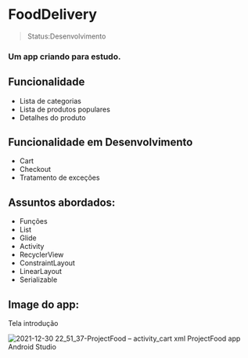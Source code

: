<h1>FoodDelivery</h1>

>Status:Desenvolvimento

### Um app criando para estudo.



## Funcionalidade

+ Lista de categorias
+ Lista de produtos populares
+ Detalhes do produto

## Funcionalidade em Desenvolvimento

+ Cart
+ Checkout
+ Tratamento de exceções 

## Assuntos abordados:

+ Funções
+ List
+ Glide
+ Activity
+ RecyclerView
+ ConstraintLayout
+ LinearLayout
+ Serializable


## Image do app:

Tela introdução 


![2021-12-30 22_51_37-ProjectFood – activity_cart xml  ProjectFood app  Android Studio](https://user-images.githubusercontent.com/69988521/147798445-9a808d88-02a9-400d-b83b-c18138506b1e.png)


